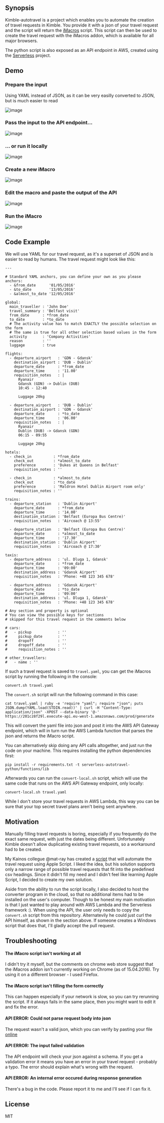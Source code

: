 ## Synopsis

Kimble-autotravel is a project which enables you to automate the creation of travel requests in Kimble. You provide it with a json of your travel request and the script will return the [iMacros](http://http://imacros.net/) script. This script can then be used to create the travel request with the iMacros addon, which is available for all major browsers. 

The python script is also exposed as an API endpoint in AWS, created using the [Serverless](https://github.com/serverless/serverless) project.

## Demo

### Prepare the input

Using YAML instead of JSON, as it can be very easilly converted to JSON, but is much easier to read

![image](imgs/input.gif)

### Pass the input to the API endpoint...

![image](imgs/run.gif)

### ... or run it locally

![image](imgs/run_local.gif)

### Create a new iMacro

![image](imgs/new.gif)

### Edit the macro and paste the output of the API

![image](imgs/edit.gif)

### Run the iMacro

![image](imgs/fill.gif)

## Code Example

We will use YAML for our travel request, as it's a superset of JSON and is easier to read by humans. The travel request might look like this:

```
---

# Standard YAML anchors, you can define your own as you please
anchors:
  - &from_date      '01/05/2016'
  - &to_date        '13/05/2016'
  - &almost_to_date '12/05/2016'

global:
  main_traveller : 'John Doe'
  travel_summary : 'Belfast visit'
  from_date      : *from_date
  to_date        : *to_date
  # The activity value has to match EXACTLY the possible selection on the form
  # The same is true for all other selection based values in the form
  activity       : 'Company Activities'
  reason         : ''
  luggage        : true

flights: 
  - departure_airport   : 'GDN - Gdansk'
    destination_airport : 'DUB - Dublin'
    departure_date      : *from_date
    departure_time      : '11.00'
    requisition_notes   : |
      Ryanair
      Gdansk (GDN) -> Dublin (DUB)
      10:45 - 12:40

      Luggage 20kg

  - departure_airport   : 'DUB - Dublin'
    destination_airport : 'GDN - Gdansk'
    departure_date      : *to_date
    departure_time      : '06.00'
    requisition_notes   : |
      Ryanair
      Dublin (DUB) -> Gdansk (GDN)
      06:15 - 09:55

      Luggage 20kg

hotels:
  - check_in          : *from_date
    check_out         : *almost_to_date
    preference        : 'Dukes at Queens in Belfast'
    requisition_notes : ''

  - check_in          : *almost_to_date
    check_out         : *to_date
    preference        : 'Maldron Hotel Dublin Airport room only'
    requisition_notes : ''

trains:
  - departure_station   : 'Dublin Airport'
    departure_date      : *from_date
    departure_time      : '14.00'
    destination_station : 'Belfast (Europa Bus Centre)'
    requisition_notes   : 'Aircoach @ 13:55'

  - departure_station   : 'Belfast (Europa Bus Centre)'
    departure_date      : *almost_to_date
    departure_time      : '17.30'
    destination_station : 'Dublin Airport'
    requisition_notes   : 'Aircoach @ 17:30'

taxis:
  - departure_address   : 'ul. Dluga 1, Gdansk'
    departure_date      : *from_date
    departure_time      : '09:00'
    destination_address : 'Gdansk Airport'
    requisition_notes   : 'Phone: +48 123 345 678'

  - departure_address   : 'Gdansk Airport'
    departure_date      : *to_date
    departure_time      : '09:00'
    destination_address : 'ul. Dluga 1, Gdansk'
    requisition_notes   : 'Phone: +48 123 345 678'

# Any section and property is optional
# You can view the possible keys for sections 
# skipped for this travel request in the comments below

# cars:
#   - pickup            : ''
#     pickup_date       : ''
#     dropoff           : ''
#     dropoff_date      : ''
#     requisition_notes : ''

# other_travellers:
#   - name : ''
```

If such a travel request is saved to `travel.yaml`, you can get the iMacros script by running the following in the console:

```
convert.sh travel.yaml
```

The `convert.sh` script will run the following command in this case:

```
cat travel.yaml | ruby -e 'require "yaml"; require "json"; puts JSON.dump(YAML.load(STDIN.read))' | curl -H "Content-Type: application/json" -XPOST --data-binary '@-' https://201cz8f29l.execute-api.eu-west-1.amazonaws.com/prod/generate
```

This will convert the yaml file into json and post it into the AWS API Gateway endpoint, which will in turn run the AWS Lambda function that parses the json and returns the iMacro script.

You can alternatively skip doing any API calls altogether, and just run the code on your machine. This requires installing the python dependencies first:

```
pip install -r requirements.txt -t serverless-autotravel-python/functions/lib
```

Afterwards you can run the `convert-local.sh` script, which will use the same code that runs on the AWS API Gateway endpoint, only locally:

```
convert-local.sh travel.yaml
```

While I don't store your travel requests in AWS Lambda, this way you can be sure that your top secret travel plans aren't being sent anywhere.

## Motivation

Manually filling travel requests is boring, especially if you frequently do the exact same request, with just the dates being different. Unfortunately Kimble doesn't allow duplicating existing travel requests, so a workaround had to be created.

My Kainos collegue @mat-ray has created a [script](https://github.com/mat-ray/batch-kimble-travel) that will automate the travel request using Apple Script. I liked the idea, but his solution supports only a narrow range of possible travel requests that fit into the predefined csv headings. Since it didn't fill my need and I didn't feel like learning Apple Script, I decided to create my own solution.

Aside from the ability to run the script locally, I also decided to host the converter program in the cloud, so that no additional items had to be installed on the user's computer. Though to be honest my main motivation is that I just wanted to play around with AWS Lambda and the Serverless framework :). When using the API, the user only needs to copy the `convert.sh` script from this repository. Alternatevily he could just curl the API himself, as shown in the section above. If someone creates a Windows script that does that, I'll gladly accept the pull request.

## Troubleshooting

#### The iMacro script isn't working at all

I didn't try it myself, but the comments on chrome web store suggest that the iMacros addon isn't currently working on Chrome (as of 15.04.2016). Try using it on a different browser - I used Firefox.

#### The iMacro script isn't filling the form correctly

This can happen especially if your network is slow, so you can try rerunning the script. If it always fails in the same place, then you might want to edit it and fix the error.

#### API ERROR: Could not parse request body into json

The request wasn't a valid json, which you can verify by pasting your file [online](http://jsonlint.com/)

#### API ERROR: The input failed validation

The API endpoint will check your json against a schema. If you get a validation error it means you have an error in your travel request - probably a typo. The error should explain what's wrong with the request.

#### API ERROR: An internal error occured during response generation

There's a bug in the code. Please report it to me and I'll see if I can fix it.


## License

MIT
